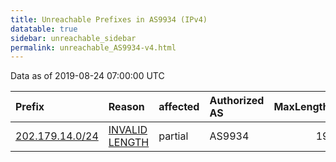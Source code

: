 ```yaml
---
title: Unreachable Prefixes in AS9934 (IPv4)
datatable: true
sidebar: unreachable_sidebar
permalink: unreachable_AS9934-v4.html
---
```


Data as of 2019-08-24 07:00:00 UTC


<div class="datatable-begin"></div>

| Prefix                                                   | Reason                                                                                                   | affected   | Authorized AS   |   MaxLength | Anchor                                       |   unreachable /24s |
|:---------------------------------------------------------|:---------------------------------------------------------------------------------------------------------|:-----------|:----------------|------------:|:---------------------------------------------|-------------------:|
| [202.179.14.0/24](https://stat.ripe.net/202.179.14.0/24) | [INVALID LENGTH](https://rpki-validator.ripe.net/announcement-preview?asn=AS9934&prefix=202.179.14.0/24) | partial    | AS9934          |          19 | [APNIC](unreachable_APNIC_RPKI_Root-v4.html) |                  1 |

<div class="datatable-end"></div>